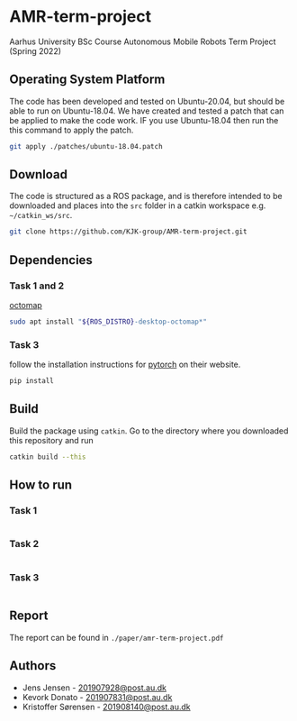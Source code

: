 # AMR-term-project
Aarhus University BSc Course Autonomous Mobile Robots Term Project (Spring 2022)


## Operating System Platform

The code has been developed and tested on Ubuntu-20.04, but should be able to run on Ubuntu-18.04. We 
have created and tested a patch that can be applied to make the code work.
IF you use Ubuntu-18.04 then run the this command to apply the patch.

```sh
git apply ./patches/ubuntu-18.04.patch
```

## Download

The code is structured as a ROS package, and is therefore intended to be downloaded and places into the
`src` folder in a catkin workspace e.g. `~/catkin_ws/src`.

```sh
git clone https://github.com/KJK-group/AMR-term-project.git 
```
 
## Dependencies

### Task 1 and 2

[octomap](https://github.com/OctoMap/octomap)

```sh
sudo apt install "${ROS_DISTRO}-desktop-octomap*"
```

### Task 3

follow the installation instructions for [pytorch](https://pytorch.org/) on their website.

```sh
pip install 
```

## Build
Build the package using `catkin`. Go to the directory where you downloaded this repository and run
```sh
catkin build --this
```

## How to run


### Task 1
```sh

```

### Task 2
```sh

```

### Task 3
```sh

```

## Report
The report can be found in `./paper/amr-term-project.pdf`


## Authors

- Jens Jensen - 201907928@post.au.dk
- Kevork Donato - 201907831@post.au.dk
- Kristoffer Sørensen - 201908140@post.au.dk
